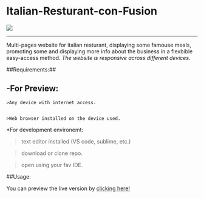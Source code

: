# Italian-Resturant-con-Fusion 
![](img/logo.png)

---
Multi-pages website for italian resturant, displaying some famouse meals, promoting some and displaying more info about the business in a flexbible easy-access method.
*The website is responsive across different devices.*



   ##Requirements:##


   -For Preview:
   ---


    >Any device with internet access.


    >Web browser installed on the device used.


*For development environemt:


>text editor installed (VS code, sublime, etc.)


>download or clone repo.


>open using your fav IDE.


##Usage:


You can preview the live version by [clicking here!](https://reverent-varahamihira-2dc065.netlify.com)
